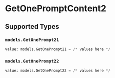 # GetOnePromptContent2


## Supported Types

### `models.GetOnePrompt21`

```python
value: models.GetOnePrompt21 = /* values here */
```

### `models.GetOnePrompt22`

```python
value: models.GetOnePrompt22 = /* values here */
```

